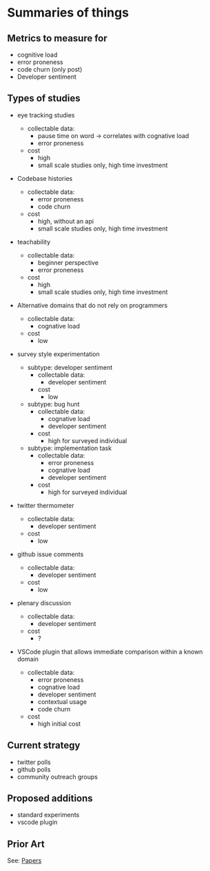 # Summaries of things

## Metrics to measure for
* cognitive load
* error proneness
* code churn (only post)
* Developer sentiment

## Types of studies
* eye tracking studies
  * collectable data:
    * pause time on word -> correlates with cognative load
    * error proneness
  * cost
    * high
    * small scale studies only, high time investment

* Codebase histories
  * collectable data:
    * error proneness
    * code churn
  * cost
    * high, without an api
    * small scale studies only, high time investment

* teachability
  * collectable data:
    * beginner perspective
    * error proneness
  * cost
    * high
    * small scale studies only, high time investment

* Alternative domains that do not rely on programmers
  * collectable data:
    * cognative load
  * cost
    * low

* survey style experimentation
  * subtype: developer sentiment
    * collectable data:
      * developer sentiment
    * cost
      * low
  * subtype: bug hunt
    * collectable data:
      * cognative load
      * developer sentiment
    * cost
      * high for surveyed individual
  * subtype: implementation task
    * collectable data:
      * error proneness
      * cognative load
      * developer sentiment
    * cost
      * high for surveyed individual

* twitter thermometer
  * collectable data:
    * developer sentiment
  * cost
    * low

* github issue comments
  * collectable data:
    * developer sentiment
  * cost
    * low

* plenary discussion
  * collectable data:
    * developer sentiment
  * cost
    * ?

* VSCode plugin that allows immediate comparison within a known domain
  * collectable data:
    * error proneness
    * cognative load
    * developer sentiment
    * contextual usage
    * code churn
  * cost
    * high initial cost


## Current strategy

* twitter polls
* github polls
* community outreach groups

## Proposed additions

* standard experiments
* vscode plugin

## Prior Art

See: [Papers](./papers/index.md)

